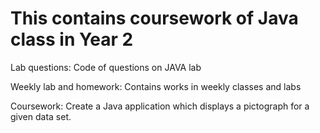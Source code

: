 # This contains coursework of Java class in Year 2 

Lab questions:
Code of questions on JAVA lab

Weekly lab and homework:
Contains works in weekly classes and labs


Coursework:
Create a Java application which displays a pictograph for a given data set.

